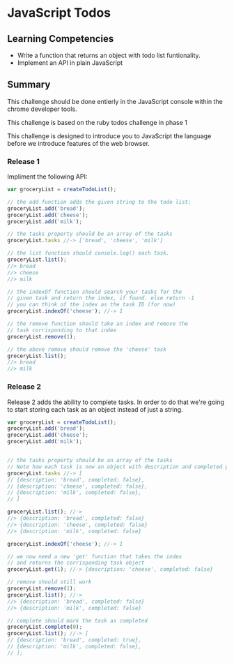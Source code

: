 # JavaScript Todos
 
## Learning Competencies 

* Write a function that returns an object with todo list funtionality.
* Implement an API in plain JavaScript

## Summary 

This challenge should be done entierly in the JavaScript console within the chrome developer tools. 

This challenge is based on the ruby todos challenge in phase 1

This challenge is designed to introduce you to JavaScript the language before we introduce features of the web browser.


### Release 1

Impliment the following API:

```js
var groceryList = createTodoList();

// the add function adds the given string to the todo list;
groceryList.add('bread');
groceryList.add('cheese');
groceryList.add('milk');

// the tasks property should be an array of the tasks
groceryList.tasks //-> ['bread', 'cheese', 'milk']

// the list function should console.log() each task.
groceryList.list(); 
//> bread
//> cheese
//> milk

// the indexOf function should search your tasks for the
// given task and return the index, if found. else return -1
// you can think of the index as the task ID (for now)
groceryList.indexOf('cheese'); //-> 1

// the remove function should take an index and remove the
// task corrisponding to that index
groceryList.remove(1);

// the above remove should remove the 'cheese' task
groceryList.list();
//> bread
//> milk

```


### Release 2

Release 2 adds the ability to complete tasks. In order to do that we're going to start storing each task as an object instead of just a string.

```js
var groceryList = createTodoList();
groceryList.add('bread');
groceryList.add('cheese');
groceryList.add('milk');


// the tasks property should be an array of the tasks
// Note how each task is now an object with description and completed properties.
groceryList.tasks //-> [
// {description: 'bread', completed: false},
// {description: 'cheese', completed: false},
// {description: 'milk', completed: false},
// ]

groceryList.list(); //-> 
//> {description: 'bread', completed: false} 
//> {description: 'cheese', completed: false}
//> {description: 'milk', completed: false}

groceryList.indexOf('cheese'); //-> 1

// we now need a new 'get' function that takes the index
// and returns the corrisponding task object
groceryList.get(1); //-> {description: 'cheese', completed: false}

// remove should still work
groceryList.remove(1);
groceryList.list(); //->
//> {description: 'bread', completed: false}
//> {description: 'milk', completed: false}

// complete should mark the task as completed
groceryList.complete(0);
groceryList.list(); //-> [
// {description: 'bread', completed: true}, 
// {description: 'milk', completed: false}, 
// ];
```
